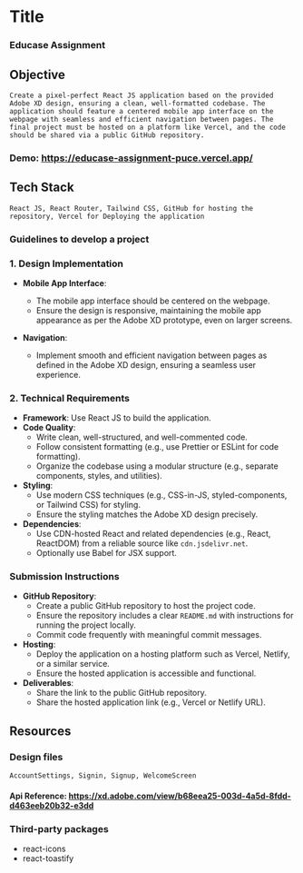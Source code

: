 # Title

###    Educase Assignment

## Objective

    Create a pixel-perfect React JS application based on the provided Adobe XD design, ensuring a clean, well-formatted codebase. The application should feature a centered mobile app interface on the webpage with seamless and efficient navigation between pages. The final project must be hosted on a platform like Vercel, and the code should be shared via a public GitHub repository.

### Demo: https://educase-assignment-puce.vercel.app/

## Tech Stack

    React JS, React Router, Tailwind CSS, GitHub for hosting the repository, Vercel for Deploying the application


### Guidelines to develop a project

### 1. Design Implementation

- **Mobile App Interface**:
    - The mobile app interface should be centered on the webpage.
    - Ensure the design is responsive, maintaining the mobile app appearance as per the Adobe XD prototype, even on larger screens.

- **Navigation**: 
    - Implement smooth and efficient navigation between pages as defined in the Adobe XD design, ensuring a seamless user experience.

### 2. Technical Requirements

- **Framework**: Use React JS to build the application.
- **Code Quality**:
    - Write clean, well-structured, and well-commented code.
    - Follow consistent formatting (e.g., use Prettier or ESLint for code formatting).
    - Organize the codebase using a modular structure (e.g., separate components, styles, and utilities).
- **Styling**:
    - Use modern CSS techniques (e.g., CSS-in-JS, styled-components, or Tailwind CSS) for styling.
    - Ensure the styling matches the Adobe XD design precisely.
- **Dependencies**:
    - Use CDN-hosted React and related dependencies (e.g., React, ReactDOM) from a reliable source like `cdn.jsdelivr.net`.
    - Optionally use Babel for JSX support.


### Submission Instructions

- **GitHub Repository**:
    - Create a public GitHub repository to host the project code.
    - Ensure the repository includes a clear `README.md` with instructions for running the project locally.
    - Commit code frequently with meaningful commit messages.
- **Hosting**:
    - Deploy the application on a hosting platform such as Vercel, Netlify, or a similar service.
    - Ensure the hosted application is accessible and functional.
- **Deliverables**:
    - Share the link to the public GitHub repository.
    - Share the hosted application link (e.g., Vercel or Netlify URL).


## Resources

### Design files

    AccountSettings, Signin, Signup, WelcomeScreen

#### Api Reference:  https://xd.adobe.com/view/b68eea25-003d-4a5d-8fdd-d463eeb20b32-e3dd


### Third-party packages

-  react-icons
-  react-toastify


